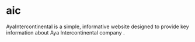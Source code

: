 # aic
AyaIntercontinental is a simple, informative website designed to provide key information about Aya Intercontinental company .
